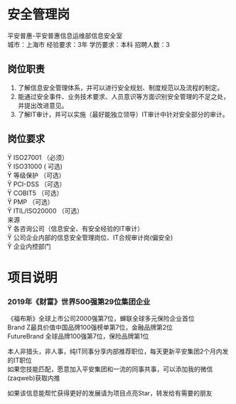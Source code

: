 # 安全管理岗
平安普惠-平安普惠信息运维部信息安全室  
城市：上海市 经验要求：3年 学历要求：本科  招聘人数：3

## 岗位职责
1.  了解信息安全管理体系，并可以进行安全规划、制度规范以及流程的制定。   
2.  能通过安全事件、业务技术要求、人员意识等方面识别安全管理的不足之处，并提出改进意见。   
3.  了解IT审计，并可以实施（最好能独立领导）IT审计中针对安全部分的审计。

## 岗位要求
Ÿ   ISO27001         （必须）   
Ÿ   ISO31000          ( 可选)   
Ÿ   等级保护           （可选）   
Ÿ   PCI-DSS           （可选）   
Ÿ   COBIT5             （可选）   
Ÿ   PMP                  （可选）   
Ÿ   ITIL/ISO20000   （可选）   
来源   
Ÿ   各咨询公司（信息安全、有安全经验的IT审计）   
Ÿ   公司企业内部的信息安全管理岗位、IT合规审计岗(偏安全)   
Ÿ   企业内控部门

# 项目说明

### 2019年《财富》世界500强第29位集团企业
《福布斯》全球上市公司2000强第7位，蝉联全球多元保险企业首位  
Brand Z最具价值中国品牌100强榜单第7位，金融品牌第2位  
FutureBrand 全球品牌100强第7位，保险品牌第1位

本人非猎头，非人事，纯IT同事分享内部推荐职位，每天更新平安集团2个月内发的IT职位  
如果您技能匹配，愿意加入平安集团和一流的同事共事，可以添加我的微信(zaqweb)获取内推 

如果该信息能帮忙获得更好的发展请为项目点亮Star，转发给有需要的朋友




